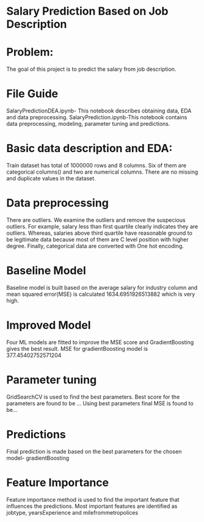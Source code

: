 # Salary Prediction Based on Job Description
# Problem:
The goal of this project is to predict the salary from job description.
# File Guide
SalaryPredictionDEA.ipynb- This notebook describes obtaining data, EDA and data preprocessing.
SalaryPrediction.ipynb-This notebook contains data preprocessing, modeling, parameter tuning and predictions.
# Basic data description and EDA:
Train dataset has total of 1000000 rows and 8 columns. Six of them are categorical columns() and two are numerical columns. There are no missing and duplicate values in the dataset. 

# Data preprocessing
There are outliers. We examine the outliers and remove the suspecious outliers. For example, salary less than first quartile clearly indicates they are outliers. Whereas, salaries above third quartile have reasonable ground to be legitimate data because most of them are C level position with higher degree. Finally, categorical data are converted with One hot encoding.

# Baseline Model
Baseline model is built based on the average salary for industry column and mean squared error(MSE) is calculated 1634.6951926513882 which is very high. 

# Improved Model
Four ML models are fitted to improve the MSE score and GradientBoosting gives the best result. MSE for gradientBoosting model is 377.45402752571204

# Parameter tuning
GridSearchCV is used to find the best parameters. Best score for the parameters are found to be … Using best parameters final MSE is found to be…
# Predictions
Final prediction is made based on the best parameters for the chosen model- gradientBoosting
# Feature Importance
Feature importance method is used to find the important feature that influences the predictions. Most important features are identified as jobtype, yearsExperience and milefrommetropolices

